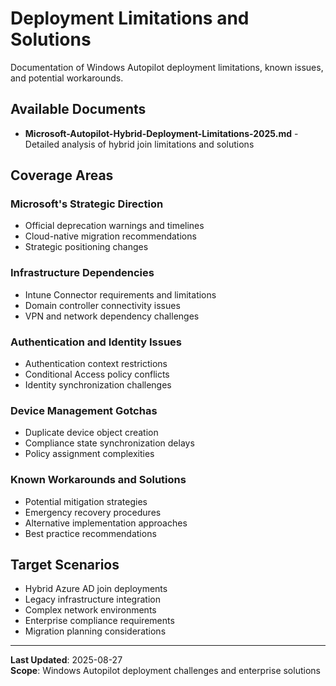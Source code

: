 # Deployment Limitations and Solutions

Documentation of Windows Autopilot deployment limitations, known issues, and potential workarounds.

## Available Documents

- **Microsoft-Autopilot-Hybrid-Deployment-Limitations-2025.md** - Detailed analysis of hybrid join limitations and solutions

## Coverage Areas

### Microsoft's Strategic Direction
- Official deprecation warnings and timelines
- Cloud-native migration recommendations
- Strategic positioning changes

### Infrastructure Dependencies
- Intune Connector requirements and limitations
- Domain controller connectivity issues
- VPN and network dependency challenges

### Authentication and Identity Issues
- Authentication context restrictions
- Conditional Access policy conflicts
- Identity synchronization challenges

### Device Management Gotchas
- Duplicate device object creation
- Compliance state synchronization delays
- Policy assignment complexities

### Known Workarounds and Solutions
- Potential mitigation strategies
- Emergency recovery procedures
- Alternative implementation approaches
- Best practice recommendations

## Target Scenarios

- Hybrid Azure AD join deployments
- Legacy infrastructure integration
- Complex network environments
- Enterprise compliance requirements
- Migration planning considerations

---

**Last Updated**: 2025-08-27  
**Scope**: Windows Autopilot deployment challenges and enterprise solutions